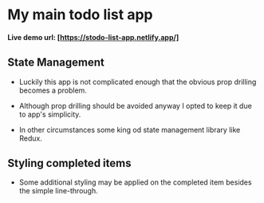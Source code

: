 # My main todo list app

#### Live demo url: [https://stodo-list-app.netlify.app/]

## State Management

- Luckily this app is not complicated enough that the obvious prop drilling
becomes a problem.

- Although prop drilling should be avoided anyway I opted to keep it
due to app's simplicity.

- In other circumstances some king od state management library
like Redux.

## Styling completed items
- Some additional styling may be applied on the completed item
besides the simple line-through.